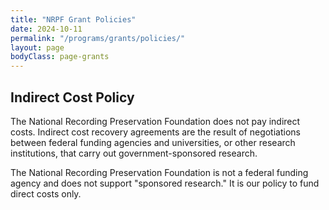 ```yaml
---
title: "NRPF Grant Policies"
date: 2024-10-11
permalink: "/programs/grants/policies/"
layout: page
bodyClass: page-grants
---
```


## Indirect Cost Policy

The National Recording Preservation Foundation does not pay indirect costs.
Indirect cost recovery agreements are the result of negotiations
between federal funding agencies and universities, or other research institutions,
that carry out government-sponsored research.

The National Recording Preservation Foundation is not a federal funding agency
and does not support "sponsored research."
It is our policy to fund direct costs only.
